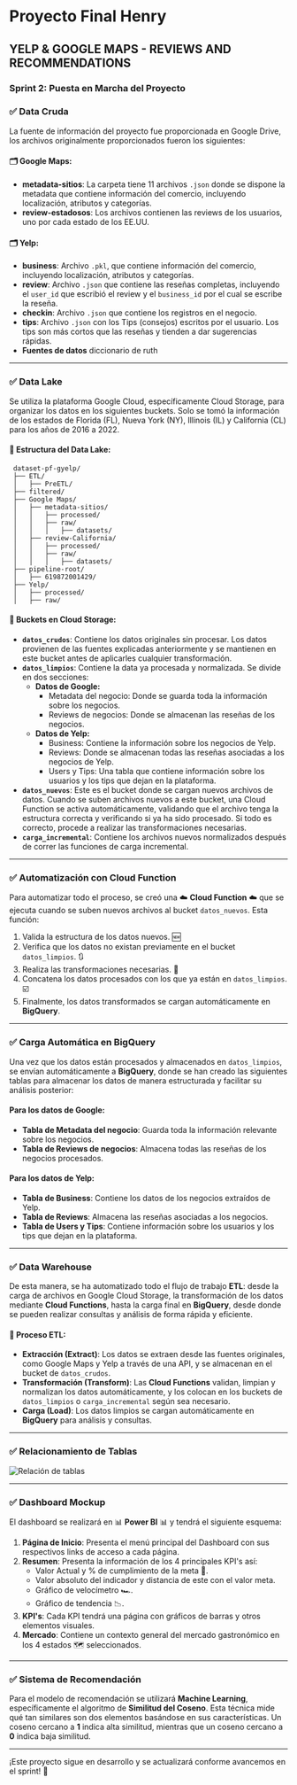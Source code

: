 # Proyecto Final Henry

## YELP & GOOGLE MAPS - REVIEWS AND RECOMMENDATIONS

### Sprint 2: Puesta en Marcha del Proyecto

### ✅ Data Cruda 
La fuente de información del proyecto fue proporcionada en Google Drive, los archivos originalmente proporcionados fueron los siguientes:

#### 🗂️ Google Maps:
- **metadata-sitios**: La carpeta tiene 11 archivos `.json` donde se dispone la metadata que contiene información del comercio, incluyendo localización, atributos y categorías.
- **review-estadosos**: Los archivos contienen las reviews de los usuarios, uno por cada estado de los EE.UU.

#### 🗂️ Yelp:
- **business**: Archivo `.pkl`, que contiene información del comercio, incluyendo localización, atributos y categorías.
- **review**: Archivo `.json` que contiene las reseñas completas, incluyendo el `user_id` que escribió el review y el `business_id` por el cual se escribe la reseña.
- **checkin**: Archivo `.json` que contiene los registros en el negocio.
- **tips**: Archivo `.json` con los Tips (consejos) escritos por el usuario. Los tips son más cortos que las reseñas y tienden a dar sugerencias rápidas.
- **Fuentes de datos**
diccionario de ruth
---

### ✅ Data Lake 
Se utiliza la plataforma Google Cloud, específicamente Cloud Storage, para organizar los datos en los siguientes buckets. Solo se tomó la información de los estados de Florida (FL), Nueva York (NY), Illinois (IL) y California (CL) para los años de 2016 a 2022.

#### 📂 Estructura del Data Lake:

```
 dataset-pf-gyelp/
 ├── ETL/
 │   ├── PreETL/
 ├── filtered/
 ├── Google Maps/
 │   ├── metadata-sitios/
 │   │   ├── processed/
 │   │   ├── raw/
 │   │   │   ├── datasets/
 │   ├── review-California/
 │   │   ├── processed/
 │   │   ├── raw/
 │   │   │   ├── datasets/
 ├── pipeline-root/
 │   ├── 619872001429/
 ├── Yelp/
 │   ├── processed/
 │   ├── raw/
```

#### 💾 Buckets en Cloud Storage:

- **`datos_crudos`**: Contiene los datos originales sin procesar. Los datos provienen de las fuentes explicadas anteriormente y se mantienen en este bucket antes de aplicarles cualquier transformación.
- **`datos_limpios`**: Contiene la data ya procesada y normalizada. Se divide en dos secciones:
  - **Datos de Google:**
    - Metadata del negocio: Donde se guarda toda la información sobre los negocios.
    - Reviews de negocios: Donde se almacenan las reseñas de los negocios.
  - **Datos de Yelp:**
    - Business: Contiene la información sobre los negocios de Yelp.
    - Reviews: Donde se almacenan todas las reseñas asociadas a los negocios de Yelp.
    - Users y Tips: Una tabla que contiene información sobre los usuarios y los tips que dejan en la plataforma.
- **`datos_nuevos`**: Este es el bucket donde se cargan nuevos archivos de datos. Cuando se suben archivos nuevos a este bucket, una Cloud Function se activa automáticamente, validando que el archivo tenga la estructura correcta y verificando si ya ha sido procesado. Si todo es correcto, procede a realizar las transformaciones necesarias.
- **`carga_incremental`**: Contiene los archivos nuevos normalizados después de correr las funciones de carga incremental.

---

### ✅ Automatización con Cloud Function
Para automatizar todo el proceso, se creó una ☁️ **Cloud Function** ☁️ que se ejecuta cuando se suben nuevos archivos al bucket `datos_nuevos`. Esta función:

1. Valida la estructura de los datos nuevos. 🆕
2. Verifica que los datos no existan previamente en el bucket `datos_limpios`. 🔃
3. Realiza las transformaciones necesarias. 🔄
4. Concatena los datos procesados con los que ya están en `datos_limpios`. ☑️
5. Finalmente, los datos transformados se cargan automáticamente en **BigQuery**.

---

### ✅ Carga Automática en BigQuery
Una vez que los datos están procesados y almacenados en `datos_limpios`, se envían automáticamente a **BigQuery**, donde se han creado las siguientes tablas para almacenar los datos de manera estructurada y facilitar su análisis posterior:

#### Para los datos de Google:
- **Tabla de Metadata del negocio**: Guarda toda la información relevante sobre los negocios.
- **Tabla de Reviews de negocios**: Almacena todas las reseñas de los negocios procesados.

#### Para los datos de Yelp:
- **Tabla de Business**: Contiene los datos de los negocios extraídos de Yelp.
- **Tabla de Reviews**: Almacena las reseñas asociadas a los negocios.
- **Tabla de Users y Tips**: Contiene información sobre los usuarios y los tips que dejan en la plataforma.

---

### ✅ Data Warehouse
De esta manera, se ha automatizado todo el flujo de trabajo **ETL**: desde la carga de archivos en Google Cloud Storage, la transformación de los datos mediante **Cloud Functions**, hasta la carga final en **BigQuery**, desde donde se pueden realizar consultas y análisis de forma rápida y eficiente.

#### 🔄 **Proceso ETL:**
- **Extracción (Extract)**: Los datos se extraen desde las fuentes originales, como Google Maps y Yelp a través de una API, y se almacenan en el bucket de `datos_crudos`.
- **Transformación (Transform)**: Las **Cloud Functions** validan, limpian y normalizan los datos automáticamente, y los colocan en los buckets de `datos_limpios` o `carga_incremental` según sea necesario.
- **Carga (Load)**: Los datos limpios se cargan automáticamente en **BigQuery** para análisis y consultas.

---

### ✅ Relacionamiento de Tablas
![Relación de tablas](https://example.com/relacion-tablas.png)

---

### ✅ Dashboard Mockup
El dashboard se realizará en 📊 **Power BI** 📊 y tendrá el siguiente esquema:

1. **Página de Inicio**: Presenta el menú principal del Dashboard con sus respectivos links de acceso a cada página.
2. **Resumen**: Presenta la información de los 4 principales KPI's así:
   - Valor Actual y % de cumplimiento de la meta 🎯.
   - Valor absoluto del indicador y distancia de este con el valor meta.
   - Gráfico de velocímetro 🏎️.
   - Gráfico de tendencia 📉.
3. **KPI's**: Cada KPI tendrá una página con gráficos de barras y otros elementos visuales.
4. **Mercado**: Contiene un contexto general del mercado gastronómico en los 4 estados 🗺️ seleccionados.

---

### ✅ Sistema de Recomendación
Para el modelo de recomendación se utilizará **Machine Learning**, específicamente el algoritmo de **Similitud del Coseno**. Esta técnica mide qué tan similares son dos elementos basándose en sus características. Un coseno cercano a **1** indica alta similitud, mientras que un coseno cercano a **0** indica baja similitud.

---

¡Este proyecto sigue en desarrollo y se actualizará conforme avancemos en el sprint! 🚀
